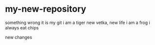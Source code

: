 # my-new-repository

something wrong
it is my git
i am a tiger
new vetka, new life
i am a frog
i always eat chips 

new changes

